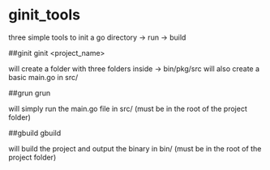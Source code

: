 # ginit_tools
three simple tools to init a go directory -> run -> build

##ginit
ginit <project_name>

will create a folder with three folders inside -> bin/pkg/src
will also create a basic main.go in src/

##grun
grun

will simply run the main.go file in src/ (must be in the root of the project folder)


##gbuild
gbuild

will build the project and output the binary in bin/ (must be in the root of the project folder)
